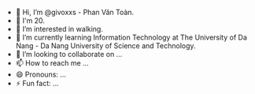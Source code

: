 - 👋 Hi, I’m @givoxxs - Phan Văn Toàn.
- 💐 I'm 20.
- 👀 I’m interested in walking.
- 🌱 I’m currently learning Information Technology at The University of Da Nang - Da Nang University of Science and Technology.
- 💞️ I’m looking to collaborate on ...
- 📫 How to reach me ...
- 😄 Pronouns: ...
- ⚡ Fun fact: ...

<!---
givoxxs/givoxxs is a ✨ special ✨ repository because its `README.md` (this file) appears on your GitHub profile.
You can click the Preview link to take a look at your changes.
--->
